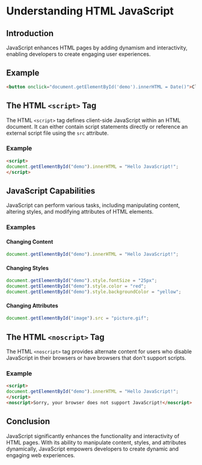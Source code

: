 # Understanding HTML JavaScript
## Introduction
JavaScript enhances HTML pages by adding dynamism and interactivity, enabling developers to create engaging user experiences.
## Example
```html
<button onclick="document.getElementById('demo').innerHTML = Date()">Click me to display Date and Time</button>
```
## The HTML `<script>` Tag
The HTML `<script>` tag defines client-side JavaScript within an HTML document. It can either contain script statements directly or reference an external script file using the `src` attribute.

### Example
```html
<script>
document.getElementById("demo").innerHTML = "Hello JavaScript!";
</script>
```

## JavaScript Capabilities
JavaScript can perform various tasks, including manipulating content, altering styles, and modifying attributes of HTML elements.

### Examples
#### Changing Content
```javascript
document.getElementById("demo").innerHTML = "Hello JavaScript!";
```
#### Changing Styles
```javascript
document.getElementById("demo").style.fontSize = "25px";
document.getElementById("demo").style.color = "red";
document.getElementById("demo").style.backgroundColor = "yellow";
```
#### Changing Attributes
```javascript
document.getElementById("image").src = "picture.gif";
```

## The HTML `<noscript>` Tag
The HTML `<noscript>` tag provides alternate content for users who disable JavaScript in their browsers or have browsers that don't support scripts.

### Example
```html
<script>
document.getElementById("demo").innerHTML = "Hello JavaScript!";
</script>
<noscript>Sorry, your browser does not support JavaScript!</noscript>
```

## Conclusion
JavaScript significantly enhances the functionality and interactivity of HTML pages. With its ability to manipulate content, styles, and attributes dynamically, JavaScript empowers developers to create dynamic and engaging web experiences.
